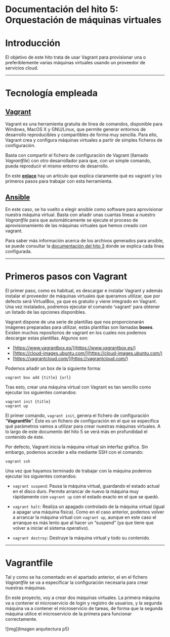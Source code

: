 
# Documentación del hito 5: Orquestación de máquinas virtuales

# Introducción

El objetivo de este hito trata de usar Vagrant para provisionar una o preferiblemente varias máquinas virtuales usando un proveedor de servicios cloud.

---

# Tecnología empleada

## [Vagrant](https://www.vagrantup.com/)

Vagrant es una herramienta gratuita de línea de comandos, disponible para Windows, MacOS X y GNU/Linux, que permite generar entornos de desarrollo reproducibles y compartibles de forma muy sencilla. Para ello, Vagrant crea y configura máquinas virtuales a partir de simples ficheros de configuración.

Basta con compartir el fichero de configuración de Vagrant (llamado *Vagrantfile*) con otro desarrollador para que, con un simple comando, pueda reproducir el mismo entorno de desarrollo.

En este **[enlace](https://www.conasa.es/blog/vagrant-la-herramienta-para-crear-entornos-de-desarrollo-reproducibles/)** hay un artículo que explica claramente qué es vagrant y los primeros pasos para trabajar con esta herramienta.

## [Ansible](https://www.ansible.com/)

En este caso, se ha vuelto a elegir ansible como software para aprovisionar nuestra máquina virtual. Basta con añadir unas cuantas líneas a nuestro *Vagrantfile* para que automáticamente se ejecute el proceso de aprovisionamiento de las máquinas virtuales que hemos creado con vagrant.

Para saber más información acerca de los archivos generados para ansible, se puede consultar la [documentación del hito 3](https://github.com/jmv74211/Proyecto-cloud-computing/blob/master/docs/hitos/hito3_descripci%C3%B3n.md) donde se explica cada línea configurada.

---

# Primeros pasos con Vagrant

El primer paso, como es habitual, es descargar e instalar Vagrant y además instalar el proveedor de máquinas virtuales que queramos utilizar, que por defecto será VirtualBox, ya que es gratuito y viene integrado en Vagrant. Una vez instalados, podremos ejecutar el comando ‘vagrant’ para obtener un listado de las opciones disponibles.

Vagrant dispone de una serie de plantillas que nos proporcionarán imágenes preparadas para utilizar, estás plantillas son llamadas **boxes**. Existen muchos repositorios de vagrant en los cuales nos podemos descargar estas plantillas. Algunos son:

- [https://www.vagrantbox.es/](https://www.vagrantbox.es/)
- [https://cloud-images.ubuntu.com/](https://cloud-images.ubuntu.com/)
- [https://vagrantcloud.com/](https://vagrantcloud.com/)

Podemos añadir un box de la siguiente forma:

    vagrant box add {title} {url}

Tras esto, crear una máquina virtual con Vagrant es tan sencillo como ejecutar los siguientes comandos:

    vagrant init {title}
    vagrant up


El primer comando, `vagrant init`, genera el fichero de configuración “**Vagrantfile**”. Éste es un fichero de configuración en el que se especifica qué parámetros vamos a utilizar para crear nuestras máquinas virtuales. A lo largo de este documento del hito 5 se verá más en profundidad el contenido de éste.

Por defecto, Vagrant inicia la máquina virtual sin interfaz gráfica. Sin embargo, podemos acceder a ella mediante SSH con el comando:

    vagrant ssh

Una vez que hayamos terminado de trabajar con la máquina podemos ejecutar los siguientes comandos:


- `vagrant suspend`: Pausa la máquina virtual, guardando el estado actual en el disco duro. Permite arrancar de nuevo la máquina muy rápidamente con `vagrant up` con el estado exacto en el que se quedó.

- `vagrant halt`: Realiza un apagado controlado de la máquina virtual (igual a apagar una máquina física). Como en el caso anterior, podemos volver a arrancar la máquina virtual con `vagrant up`, aunque en este caso el arranque es más lento que al hacer un “suspend” (ya que tiene que volver a iniciar el sistema operativo).

- `vagrant destroy`: Destruye la máquina virtual y todo su contenido.

---

# Vagrantfile

Tal y como se ha comentado en el apartado anterior, el en el fichero *Vagrantfile* se va a especificar la configuración necesaria para crear nuestras máquinas.

En este proyecto, voy a crear dos máquinas virtuales. La primera máquina va a contener el microservicio de login y registro de usuarios, y la segunda máquina va a contener el microservicio de tareas, de forma que la segunda máquina utilice el microservicio de la primera para funcionar correctamente.

![img](Imagen arquitectura p5)
